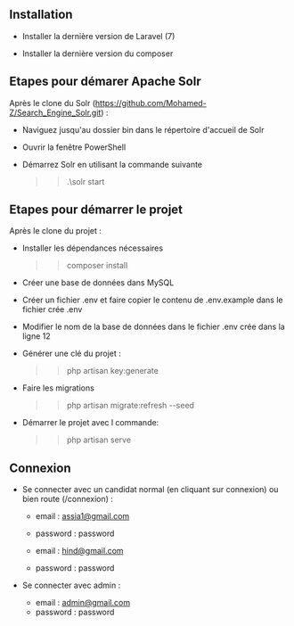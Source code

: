 
## Installation

- Installer la dernière version de Laravel (7)

- Installer la dernière version du composer

## Etapes pour démarer Apache Solr

Après le clone du Solr (https://github.com/Mohamed-Z/Search_Engine_Solr.git) :

- Naviguez jusqu'au dossier bin dans le répertoire d'accueil de Solr 
    
- Ouvrir la fenêtre PowerShell
    
- Démarrez Solr en utilisant la commande suivante
    >> .\solr start

## Etapes pour démarrer le projet

Après le clone du projet :

- Installer les dépendances nécessaires
    >> composer install

- Créer une base de données dans MySQL

- Créer un fichier .env et faire copier le contenu de .env.example dans le fichier crée .env

- Modifier le nom de la base de données dans le fichier .env crée dans la ligne 12

- Générer une clé du projet :
    >> php artisan key:generate

- Faire les migrations
    >> php artisan migrate:refresh --seed

- Démarrer le projet avec l commande:
    >> php artisan serve

## Connexion

- Se connecter avec un candidat normal (en cliquant sur connexion) ou bien route (/connexion) :
    - email : assia1@gmail.com
    - password : password

    - email : hind@gmail.com
    - password : password

- Se connecter avec admin :
    - email : admin@gmail.com
    - password : password


